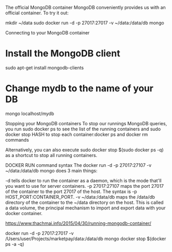 The official MongoDB container
MongoDB conveniently provides us with an official container. To try it out:

mkdir ~/data
sudo docker run -d -p 27017:27017 -v ~/data:/data/db mongo



Connecting to your MongoDB container
# Install the MongoDB client
sudo apt-get install mongodb-clients

# Change mydb to the name of your DB
mongo localhost/mydb



Stopping your MongoDB containers
To stop our runnings MongoDB queries, you run sudo docker ps to see the list of the running containers and sudo docker stop HASH to stop each container:docker ps and docker rm commands

Alternatively, you can also execute sudo docker stop $(sudo docker ps -q) as a shortcut to stop all running containers.




DOCKER RUN command syntax
The docker run -d -p 27017:27107 -v ~/data:/data/db mongo does 3 main things:

-d tells docker to run the container as a daemon, which is the mode that'll you want to use for server containers.
-p 27017:27107 maps the port 27017 of the container to the port 27017 of the host. The syntax is -p HOST_PORT:CONTAINER_PORT.
-v ~/data:/data/db maps the /data/db directory of the container to the ~/data directory on the host. This is called a data volume, the principal mechanism to import and export data with your docker container.





https://www.thachmai.info/2015/04/30/running-mongodb-container/





docker run -d -p 27017:27017 -v /Users/user/Projects/marketpay/data:/data/db mongo
docker stop $(docker ps -a -q)
